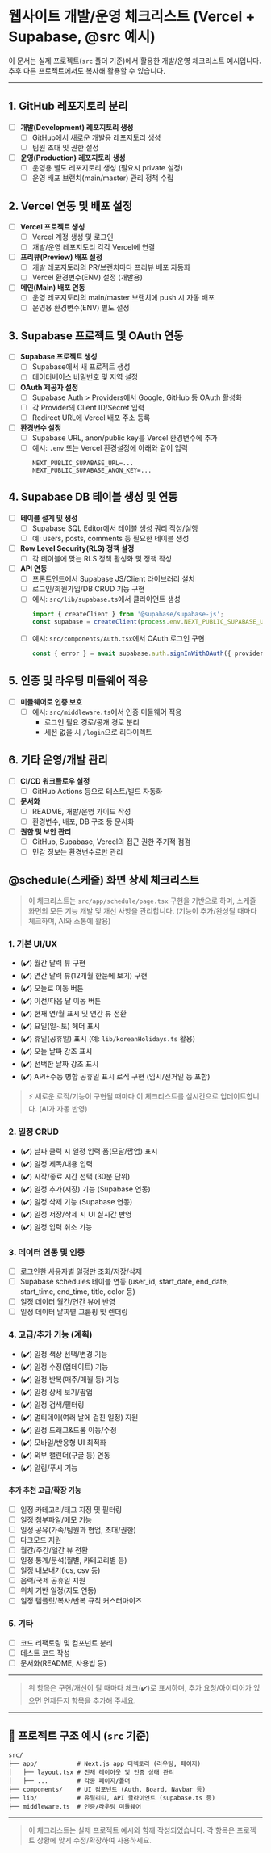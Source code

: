 # 웹사이트 개발/운영 체크리스트 (Vercel + Supabase, @src 예시)

이 문서는 실제 프로젝트(`src` 폴더 기준)에서 활용한 개발/운영 체크리스트 예시입니다. 추후 다른 프로젝트에서도 복사해 활용할 수 있습니다.

---

## 1. GitHub 레포지토리 분리
- [ ] **개발(Development) 레포지토리 생성**
  - [ ] GitHub에서 새로운 개발용 레포지토리 생성
  - [ ] 팀원 초대 및 권한 설정
- [ ] **운영(Production) 레포지토리 생성**
  - [ ] 운영용 별도 레포지토리 생성 (필요시 private 설정)
  - [ ] 운영 배포 브랜치(main/master) 관리 정책 수립

## 2. Vercel 연동 및 배포 설정
- [ ] **Vercel 프로젝트 생성**
  - [ ] Vercel 계정 생성 및 로그인
  - [ ] 개발/운영 레포지토리 각각 Vercel에 연결
- [ ] **프리뷰(Preview) 배포 설정**
  - [ ] 개발 레포지토리의 PR/브랜치마다 프리뷰 배포 자동화
  - [ ] Vercel 환경변수(ENV) 설정 (개발용)
- [ ] **메인(Main) 배포 연동**
  - [ ] 운영 레포지토리의 main/master 브랜치에 push 시 자동 배포
  - [ ] 운영용 환경변수(ENV) 별도 설정

## 3. Supabase 프로젝트 및 OAuth 연동
- [ ] **Supabase 프로젝트 생성**
  - [ ] Supabase에서 새 프로젝트 생성
  - [ ] 데이터베이스 비밀번호 및 지역 설정
- [ ] **OAuth 제공자 설정**
  - [ ] Supabase Auth > Providers에서 Google, GitHub 등 OAuth 활성화
  - [ ] 각 Provider의 Client ID/Secret 입력
  - [ ] Redirect URL에 Vercel 배포 주소 등록
- [ ] **환경변수 설정**
  - [ ] Supabase URL, anon/public key를 Vercel 환경변수에 추가
  - [ ] 예시: `.env` 또는 Vercel 환경설정에 아래와 같이 입력
    ```env
    NEXT_PUBLIC_SUPABASE_URL=...
    NEXT_PUBLIC_SUPABASE_ANON_KEY=...
    ```

## 4. Supabase DB 테이블 생성 및 연동
- [ ] **테이블 설계 및 생성**
  - [ ] Supabase SQL Editor에서 테이블 생성 쿼리 작성/실행
  - [ ] 예: users, posts, comments 등 필요한 테이블 생성
- [ ] **Row Level Security(RLS) 정책 설정**
  - [ ] 각 테이블에 맞는 RLS 정책 활성화 및 정책 작성
- [ ] **API 연동**
  - [ ] 프론트엔드에서 Supabase JS/Client 라이브러리 설치
  - [ ] 로그인/회원가입/DB CRUD 기능 구현
  - [ ] 예시: `src/lib/supabase.ts`에서 클라이언트 생성
    ```ts
    import { createClient } from '@supabase/supabase-js';
    const supabase = createClient(process.env.NEXT_PUBLIC_SUPABASE_URL!, process.env.NEXT_PUBLIC_SUPABASE_ANON_KEY!);
    ```
  - [ ] 예시: `src/components/Auth.tsx`에서 OAuth 로그인 구현
    ```ts
    const { error } = await supabase.auth.signInWithOAuth({ provider: 'github', ... });
    ```

## 5. 인증 및 라우팅 미들웨어 적용
- [ ] **미들웨어로 인증 보호**
  - [ ] 예시: `src/middleware.ts`에서 인증 미들웨어 적용
    - 로그인 필요 경로/공개 경로 분리
    - 세션 없을 시 `/login`으로 리다이렉트

## 6. 기타 운영/개발 관리
- [ ] **CI/CD 워크플로우 설정**
  - [ ] GitHub Actions 등으로 테스트/빌드 자동화
- [ ] **문서화**
  - [ ] README, 개발/운영 가이드 작성
  - [ ] 환경변수, 배포, DB 구조 등 문서화
- [ ] **권한 및 보안 관리**
  - [ ] GitHub, Supabase, Vercel의 접근 권한 주기적 점검
  - [ ] 민감 정보는 환경변수로만 관리

## @schedule(스케줄) 화면 상세 체크리스트

> 이 체크리스트는 `src/app/schedule/page.tsx` 구현을 기반으로 하며, 스케줄 화면의 모든 기능 개발 및 개선 사항을 관리합니다. (기능이 추가/완성될 때마다 체크하며, AI와 소통에 활용)

### 1. 기본 UI/UX
- (✔️) 월간 달력 뷰 구현
- (✔️) 연간 달력 뷰(12개월 한눈에 보기) 구현
- (✔️) 오늘로 이동 버튼
- (✔️) 이전/다음 달 이동 버튼
- (✔️) 현재 연/월 표시 및 연간 뷰 전환
- (✔️) 요일(일~토) 헤더 표시
- (✔️) 휴일(공휴일) 표시 (예: `lib/koreanHolidays.ts` 활용)
- (✔️) 오늘 날짜 강조 표시
- (✔️) 선택한 날짜 강조 표시
- (✔️) API+수동 병합 공휴일 표시 로직 구현 (임시/선거일 등 포함)

> ⚡️ 새로운 로직/기능이 구현될 때마다 이 체크리스트를 실시간으로 업데이트합니다. (AI가 자동 반영)

### 2. 일정 CRUD
- (✔️) 날짜 클릭 시 일정 입력 폼(모달/팝업) 표시
- (✔️) 일정 제목/내용 입력
- (✔️) 시작/종료 시간 선택 (30분 단위)
- (✔️) 일정 추가(저장) 기능 (Supabase 연동)
- (✔️) 일정 삭제 기능 (Supabase 연동)
- (✔️) 일정 저장/삭제 시 UI 실시간 반영
- (✔️) 일정 입력 취소 기능

### 3. 데이터 연동 및 인증
- [ ] 로그인한 사용자별 일정만 조회/저장/삭제
- [ ] Supabase schedules 테이블 연동 (user_id, start_date, end_date, start_time, end_time, title, color 등)
- [ ] 일정 데이터 월간/연간 뷰에 반영
- [ ] 일정 데이터 날짜별 그룹핑 및 렌더링

### 4. 고급/추가 기능 (계획)
- (✔️) 일정 색상 선택/변경 기능
- (✔️) 일정 수정(업데이트) 기능
- (✔️) 일정 반복(매주/매월 등) 기능
- (✔️) 일정 상세 보기/팝업
- (✔️) 일정 검색/필터링
- (✔️) 멀티데이(여러 날에 걸친 일정) 지원
- (✔️) 일정 드래그&드롭 이동/수정
- (✔️) 모바일/반응형 UI 최적화
- (✔️) 외부 캘린더(구글 등) 연동
- (✔️) 알림/푸시 기능

#### 추가 추천 고급/확장 기능
- [ ] 일정 카테고리/태그 지정 및 필터링
- [ ] 일정 첨부파일/메모 기능
- [ ] 일정 공유(가족/팀원과 협업, 초대/권한)
- [ ] 다크모드 지원
- [ ] 월간/주간/일간 뷰 전환
- [ ] 일정 통계/분석(월별, 카테고리별 등)
- [ ] 일정 내보내기(ics, csv 등)
- [ ] 음력/국제 공휴일 지원
- [ ] 위치 기반 일정(지도 연동)
- [ ] 일정 템플릿/복사/반복 규칙 커스터마이즈

### 5. 기타
- [ ] 코드 리팩토링 및 컴포넌트 분리
- [ ] 테스트 코드 작성
- [ ] 문서화(README, 사용법 등)

---

> 위 항목은 구현/개선이 될 때마다 체크(✔️)로 표시하며, 추가 요청/아이디어가 있으면 언제든지 항목을 추가해 주세요.

---

## 📁 프로젝트 구조 예시 (`src` 기준)
```
src/
├── app/           # Next.js app 디렉토리 (라우팅, 페이지)
│   ├── layout.tsx # 전체 레이아웃 및 인증 상태 관리
│   ├── ...        # 각종 페이지/폴더
├── components/    # UI 컴포넌트 (Auth, Board, Navbar 등)
├── lib/           # 유틸리티, API 클라이언트 (supabase.ts 등)
├── middleware.ts  # 인증/라우팅 미들웨어
```

---

> 이 체크리스트는 실제 프로젝트 예시와 함께 작성되었습니다. 각 항목은 프로젝트 상황에 맞게 수정/확장하여 사용하세요. 